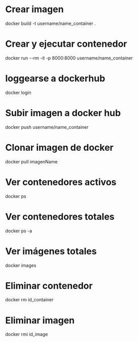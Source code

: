 # Crear imagen
docker build -t username/name_container .

# Crear y ejecutar contenedor
docker run --rm -it -p 8000:8000 username/name_container

# loggearse a dockerhub
docker login

# Subir imagen a docker hub
docker push username/name_container

# Clonar imagen de docker
docker pull imagenName

# Ver contenedores activos
docker ps

# Ver contenedores totales
docker ps -a

# Ver imágenes totales
docker images

# Eliminar contenedor
docker rm id_container

# Eliminar imagen
docker rmi id_image
